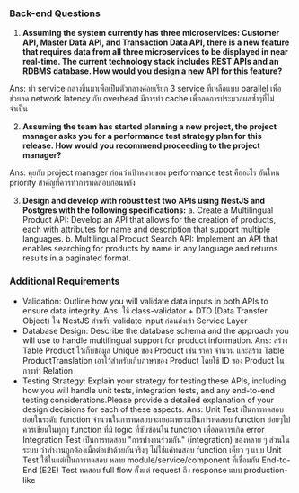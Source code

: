 ### Back-end Questions

  

1. **Assuming the system currently has three microservices: Customer API, Master Data API, and Transaction Data API, there is a new feature that requires data from all three microservices to be displayed in near real-time. The current technology stack includes REST APIs and an RDBMS database. How would you design a new API for this feature?**

Ans: ทำ service กลางขึ้นมาเพื่อเป็นตัวกลางค่อยเรียก 3 service ที่เหลือแบบ parallel เพื่อช่วยลด network latency กับ overhead มีการทำ cache เพื่อลดการประมวลผลซ้ำๆที่ไม่จำเป็น

2. **Assuming the team has started planning a new project, the project manager asks you for a performance test strategy plan for this release. How would you recommend proceeding to the project manager?**

Ans: คุยกับ project manager ก่อนว่าเป้าหมายของ performance test คืออะไร อันไหน priority สำคัญที่ควรทำการทดสอบก่อนหลัง

3. **Design and develop with robust test two APIs using NestJS and Postgres with the following specifications:**
a. Create a Multilingual Product API: Develop an API that allows for the
creation of products, each with attributes for name and description that
support multiple languages.
b. Multilingual Product Search API: Implement an API that enables searching
for products by name in any language and returns results in a paginated
format.

### Additional Requirements
- Validation: Outline how you will validate data inputs in both APIs to ensure data integrity.
Ans: ใช้ class-validator + DTO (Data Transfer Object) ใน NestJS สำหรับ validate input ก่อนส่งเข้า Service Layer
- Database Design: Describe the database schema and the approach you will use to handle multilingual support for product information.
Ans: สร้าง Table Product ไว้เก็บข้อมูล Unique ของ Product เช่น ราคา จำนวน และสร้าง Table ProductTranslation เอาไว้สำหรับเก็บภาษาของ Product โดยใช้ ID ของ Product ในการทำ Relation
- Testing Strategy: Explain your strategy for testing these APIs, including how you will handle unit tests, integration tests, and any end-to-end testing considerations.Please provide a detailed explanation of your design decisions for each of these aspects.
Ans: Unit Test เป็นการทดสอบย่อยในระดับ function จำนวนในการทดสอบจะเยอะเพราะเป็นการทดสอบ function ย่อยๆไป ควรเขียนในทุกๆ function ที่มี logic ที่ซับซ้อนใน function เพื่อลดการเกิด error
     Integration Test เป็นการทดสอบ "การทำงานร่วมกัน" (integration) ของหลาย ๆ ส่วนในระบบ ว่าทำงานถูกต้องเมื่อต่อเข้าด้วยกันจริงๆ ไม่ใช่แค่ทดสอบ function เดี่ยว ๆ แบบ Unit Test ใช้ในแต่เป็นการทดสอบ หลาย module/service/component ที่เชื่อมกัน End-to-End (E2E) Test ทดสอบ full flow ตั้งแต่ request ถึง response แบบ production-like 